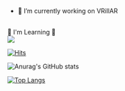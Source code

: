 <!--
**joeholee/joeholee** is a ✨ _special_ ✨ repository because its `README.md` (this file) appears on your GitHub profile.

Here are some ideas to get you started:

- 🔭 I’m currently working on ...
- 🌱 I’m currently learning ...
- 👯 I’m looking to collaborate on ...
- 🤔 I’m looking for help with ...
- 💬 Ask me about ...
- 📫 How to reach me: ...
- 😄 Pronouns: ...
- ⚡ Fun fact: ...
-->

- 🔭 I’m currently working on VRillAR
<br>
🌱 I'm Learning 🌱
<br>
<img src="https://img.shields.io/badge/Unreal%20Engine-0E1128?style=flat-square&logo=UnrealEngine&logoColor=white"/>

[![Hits](https://hits.seeyoufarm.com/api/count/incr/badge.svg?url=https%3A%2F%2Fgithub.com%2Fjoeholee&count_bg=%2379C83D&title_bg=%23555555&icon=&icon_color=%23E7E7E7&title=hits&edge_flat=false)](https://hits.seeyoufarm.com)

![Anurag's GitHub stats](https://github-readme-stats.vercel.app/api?username=joeholee&show_icons=true&theme=dark)

[![Top Langs](https://github-readme-stats.vercel.app/api/top-langs/?username=joeholee&layout=compact)](https://github.com/anuraghazra/github-readme-stats)
